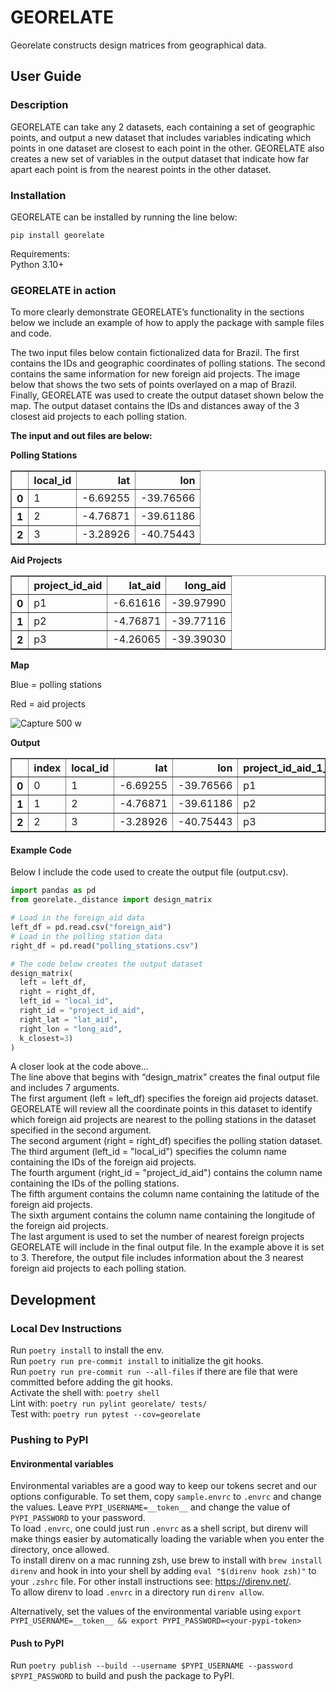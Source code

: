 # GEORELATE
Georelate constructs design matrices from geographical data.

## User Guide

### Description

GEORELATE can take any 2 datasets, each containing a set of geographic points, and output a new dataset that includes variables indicating which points in one dataset are closest to each point in the other. GEORELATE also creates a new set of variables in the output dataset that indicate how far apart each point is from the nearest points in the other dataset.   

### Installation

GEORELATE can be installed by running the line below:  

`pip install georelate`

Requirements:  
Python 3.10+  

### GEORELATE in action
To more clearly demonstrate GEORELATE’s functionality in the sections below we include an example of how to apply the package with sample files and code.  

The two input files below contain fictionalized data for Brazil. The first contains the IDs and geographic coordinates of polling stations. The second contains the same information for new foreign aid projects. The image below that shows the two sets of points overlayed on a map of Brazil. Finally, GEORELATE was used to create the output dataset shown below the map. The output dataset contains the IDs and distances away of the 3 closest aid projects to each polling station. 

**The input and out files are below:**

**Polling Stations**

<table border="1" class="dataframe">  <thead>    <tr style="text-align: right;">      <th></th>      <th>local_id</th>      <th>lat</th>      <th>lon</th>    </tr>  </thead>  <tbody>    <tr>      <th>0</th>      <td>1</td>      <td>-6.69255</td>      <td>-39.76566</td>    </tr>    <tr>      <th>1</th>      <td>2</td>      <td>-4.76871</td>      <td>-39.61186</td>    </tr>    <tr>      <th>2</th>      <td>3</td>      <td>-3.28926</td>      <td>-40.75443</td>    </tr>  </tbody></table>

**Aid Projects**
<table border="1" class="dataframe">  <thead>    <tr style="text-align: right;">      <th></th>      <th>project_id_aid</th>      <th>lat_aid</th>      <th>long_aid</th>    </tr>  </thead>  <tbody>    <tr>      <th>0</th>      <td>p1</td>      <td>-6.61616</td>      <td>-39.97990</td>    </tr>    <tr>      <th>1</th>      <td>p2</td>      <td>-4.76871</td>      <td>-39.77116</td>    </tr>    <tr>      <th>2</th>      <td>p3</td>      <td>-4.26065</td>      <td>-39.39030</td>    </tr>  </tbody></table>


**Map**

Blue = polling stations

Red = aid projects

![Capture 500 w](https://github.com/edkrueger/georelate/assets/7817442/1caf5761-9392-4a72-8380-c4f58d89e5ef)




**Output** 
<table border="1" class="dataframe">  <thead>    <tr style="text-align: right;">      <th></th>      <th>index</th>      <th>local_id</th>      <th>lat</th>      <th>lon</th>      <th>project_id_aid_1_closest</th>      <th>distance_1_closest</th>      <th>project_id_aid_2_closest</th>      <th>distance_2_closest</th>      <th>project_id_aid_3_closest</th>      <th>distance_3_closest</th>      <th>index_1_closest</th>      <th>lat_aid_1_closest</th>      <th>long_aid_1_closest</th>      <th>index_2_closest</th>      <th>lat_aid_2_closest</th>      <th>long_aid_2_closest</th>      <th>index_3_closest</th>      <th>lat_aid_3_closest</th>      <th>long_aid_3_closest</th>    </tr>  </thead>  <tbody>    <tr>      <th>0</th>      <td>0</td>      <td>1</td>      <td>-6.69255</td>      <td>-39.76566</td>      <td>p1</td>      <td>25.124568</td>      <td>p2</td>      <td>213.787803</td>      <td>p3</td>      <td>273.415835</td>      <td>0</td>      <td>-6.61616</td>      <td>-39.97990</td>      <td>1</td>      <td>-4.76871</td>      <td>-39.77116</td>      <td>2</td>      <td>-4.26065</td>      <td>-39.3903</td>    </tr>    <tr>      <th>1</th>      <td>1</td>      <td>2</td>      <td>-4.76871</td>      <td>-39.61186</td>      <td>p2</td>      <td>17.640953</td>      <td>p3</td>      <td>61.562643</td>      <td>p1</td>      <td>209.292590</td>      <td>1</td>      <td>-4.76871</td>      <td>-39.77116</td>      <td>2</td>      <td>-4.26065</td>      <td>-39.39030</td>      <td>0</td>      <td>-6.61616</td>      <td>-39.9799</td>    </tr>    <tr>      <th>2</th>      <td>2</td>      <td>3</td>      <td>-3.28926</td>      <td>-40.75443</td>      <td>p3</td>      <td>185.826237</td>      <td>p2</td>      <td>197.251459</td>      <td>p1</td>      <td>379.513297</td>      <td>2</td>      <td>-4.26065</td>      <td>-39.39030</td>      <td>1</td>      <td>-4.76871</td>      <td>-39.77116</td>      <td>0</td>      <td>-6.61616</td>      <td>-39.9799</td>    </tr>  </tbody></table>



#### Example Code
Below I include the code used to create the output file (output.csv).

```python
import pandas as pd
from georelate._distance import design_matrix

# Load in the foreign_aid data
left_df = pd.read.csv("foreign_aid")
# Load in the polling station data 
right_df = pd.read("polling_stations.csv")

# The code below creates the output dataset
design_matrix(
  left = left_df, 
  right = right_df, 
  left_id = "local_id", 
  right_id = "project_id_aid", 
  right_lat = "lat_aid", 
  right_lon = "long_aid", 
  k_closest=3)
)
```

A closer look at the code above...  
The line above that begins with “design_matrix” creates the final output file and includes 7 arguments.  
The first argument  (left = left_df) specifies the foreign aid projects dataset. GEORELATE will review all the coordinate points in this dataset to identify which foreign aid projects are nearest to the polling stations in the dataset specified in the second argument.  
The second argument (right = right_df) specifies the polling station dataset.  
The third argument (left_id = "local_id") specifies the column name containing the IDs of the foreign aid projects.  
The fourth argument (right_id = "project_id_aid") contains the column name containing the IDs of the polling stations.  
The fifth argument contains the column name containing the latitude of the foreign aid projects.  
The sixth argument contains the column name containing the longitude of the foreign aid projects.  
The last argument is used to set the number of nearest foreign projects GEORELATE will include in the final output file. In the example above it is set to 3. Therefore, the output file includes information about the 3 nearest foreign aid projects to each polling station.  


## Development

### Local Dev Instructions
Run `poetry install` to install the env.  
Run `poetry run pre-commit install` to initialize the git hooks.  
Run `poetry run pre-commit run --all-files` if there are file that were committed before adding the git hooks.  
Activate the shell with: `poetry shell`  
Lint with: `poetry run pylint georelate/ tests/`  
Test with: `poetry run pytest --cov=georelate`


### Pushing to PyPI

#### Environmental variables
Environmental variables are a good way to keep our tokens secret and our options configurable. To set them, copy `sample.envrc` to `.envrc` and change the values. Leave `PYPI_USERNAME=__token__` and change the value of `PYPI_PASSWORD` to your password.  
To load `.envrc`, one could just run `.envrc` as a shell script, but direnv will make things easier by automatically loading the variable when you enter the directory, once allowed.  
To install direnv on a mac running zsh, use brew to install with `brew install direnv` and hook in into your shell by adding `eval "$(direnv hook zsh)"` to your `.zshrc` file. For other install instructions see: https://direnv.net/.  
To allow direnv to load `.envrc` in a directory run `direnv allow`.  

Alternatively, set the values of the environmental variable using `export PYPI_USERNAME=__token__ && export PYPI_PASSWORD=<your-pypi-token>`

#### Push to PyPI
Run `poetry publish --build --username $PYPI_USERNAME --password $PYPI_PASSWORD` to build and push the package to PyPI.
